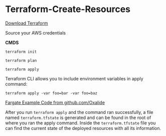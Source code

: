 # Terraform-Create-Resources

[Download Terraform](https://www.terraform.io/downloads.html)

Source your AWS credentials 

**CMDS**

`terraform init`

`terraform plan`

`terraform apply`

   Terraform CLI allows you to include environment variables in apply command:
   
   `terraform apply -var foo=bar -var foo=baz`

[Fargate Example Code from github.com/Oxalide](https://github.com/Oxalide/terraform-fargate-example)


After you run `terraform apply` and the command ran successfully, a file named `terraform.tfstate` is generated and can be found in the root of where you ran the apply command. Inside the `terraform.tfstate` file you can find the current state of the deployed resources with all its information.
